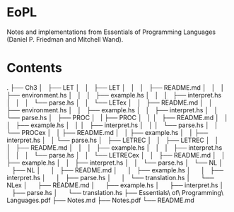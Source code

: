 # EoPL
Notes and implementations from Essentials of Programming Languages (Daniel P. Friedman and Mitchell Wand).

# Contents
.
├── Ch3
│   ├── LET
│   │   ├── LET
│   │   │   ├── README.md
│   │   │   ├── environment.hs
│   │   │   ├── example.hs
│   │   │   ├── interpret.hs
│   │   │   └── parse.hs
│   │   └── LETex
│   │       ├── README.md
│   │       ├── environment.hs
│   │       ├── example.hs
│   │       ├── interpret.hs
│   │       └── parse.hs
│   ├── PROC
│   |   ├── PROC
│   │   │   ├── README.md
│   │   │   ├── example.hs
│   │   │   ├── interpret.hs
│   │   │   └── parse.hs
│   │   └── PROCex
│   │       ├── README.md
│   │       ├── example.hs
│   │       ├── interpret.hs
│   │       └── parse.hs
│   ├── LETREC
│   │   ├── LETREC
│   │   │   ├── README.md
│   │   │   ├── example.hs
│   │   │   ├── interpret.hs
│   │   │   └── parse.hs
│   │   └── LETRECex
│   │       ├── README.md
│   │       ├── example.hs
│   │       ├── interpret.hs
│   │       └── parse.hs
│   └── NL
│       ├── NL
│       │   ├── README.md
│       │   ├── example.hs
│       │   ├── interpret.hs
│       │   ├── parse.hs
│       │   └── translation.hs
│       └── NLex
│           ├── README.md
│           ├── example.hs
│           ├── interpret.hs
│           ├── parse.hs
│           └── translation.hs
├── Essentials\ of\ Programming\ Languages.pdf
├── Notes.md
├── Notes.pdf
└── README.md
